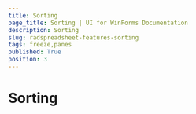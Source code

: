 ```yaml
---
title: Sorting
page_title: Sorting | UI for WinForms Documentation
description: Sorting
slug: radspreadsheet-features-sorting
tags: freeze,panes
published: True
position: 3
---
```


# Sorting

